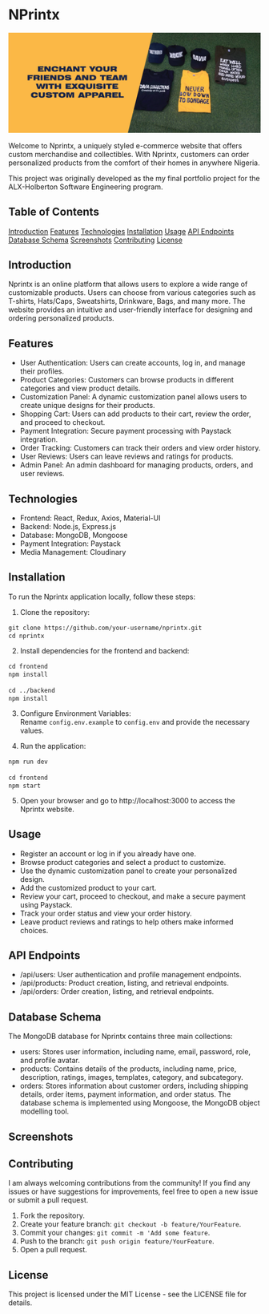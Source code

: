 # NPrintx
<p align="center"><img src="frontend/src/components/landing/images/banner-0.png" /></p>

Welcome to Nprintx, a uniquely styled e-commerce website that offers custom merchandise and collectibles. With Nprintx, customers can order personalized products from the comfort of their homes in anywhere Nigeria.

This project was originally developed as the my final portfolio project for the ALX-Holberton Software Engineering program.

## Table of Contents
[Introduction]()
[Features]()
[Technologies]()
[Installation]()
[Usage]()
[API Endpoints]()
[Database Schema]()
[Screenshots]()
[Contributing]()
[License]()

## Introduction
Nprintx is an online platform that allows users to explore a wide range of customizable products. Users can choose from various categories such as T-shirts, Hats/Caps, Sweatshirts, Drinkware, Bags, and many more. The website provides an intuitive and user-friendly interface for designing and ordering personalized products.

## Features
- User Authentication: Users can create accounts, log in, and manage their profiles.
- Product Categories: Customers can browse products in different categories and view product details.
- Customization Panel: A dynamic customization panel allows users to create unique designs for their products.
- Shopping Cart: Users can add products to their cart, review the order, and proceed to checkout.
- Payment Integration: Secure payment processing with Paystack integration.
- Order Tracking: Customers can track their orders and view order history.
- User Reviews: Users can leave reviews and ratings for products.
- Admin Panel: An admin dashboard for managing products, orders, and user reviews.

## Technologies
- Frontend: React, Redux, Axios, Material-UI
- Backend: Node.js, Express.js
- Database: MongoDB, Mongoose
- Payment Integration: Paystack
- Media Management: Cloudinary

## Installation
To run the Nprintx application locally, follow these steps:

1. Clone the repository:
```
git clone https://github.com/your-username/nprintx.git
cd nprintx
```

2. Install dependencies for the frontend and backend:
```
cd frontend
npm install

cd ../backend
npm install
```

3. Configure Environment Variables: <br />
Rename ```config.env.example``` to ```config.env``` and provide the necessary values.

4. Run the application:
```
npm run dev

cd frontend
npm start
```

5. Open your browser and go to http://localhost:3000 to access the Nprintx website.

## Usage
- Register an account or log in if you already have one.
- Browse product categories and select a product to customize.
- Use the dynamic customization panel to create your personalized design.
- Add the customized product to your cart.
- Review your cart, proceed to checkout, and make a secure payment using Paystack.
- Track your order status and view your order history.
- Leave product reviews and ratings to help others make informed choices.

## API Endpoints
- /api/users: User authentication and profile management endpoints.
- /api/products: Product creation, listing, and retrieval endpoints.
- /api/orders: Order creation, listing, and retrieval endpoints.

## Database Schema
The MongoDB database for Nprintx contains three main collections:

- users: Stores user information, including name, email, password, role, and profile avatar.
- products: Contains details of the products, including name, price, description, ratings, images, templates, category, and subcategory.
- orders: Stores information about customer orders, including shipping details, order items, payment information, and order status.
The database schema is implemented using Mongoose, the MongoDB object modelling tool.

## Screenshots


## Contributing
I am always welcoming contributions from the community! If you find any issues or have suggestions for improvements, feel free to open a new issue or submit a pull request.

1. Fork the repository.
2. Create your feature branch: ```git checkout -b feature/YourFeature```.
3. Commit your changes: ```git commit -m 'Add some feature```.
4. Push to the branch: ```git push origin feature/YourFeature```.
5. Open a pull request.

## License
This project is licensed under the MIT License - see the LICENSE file for details.